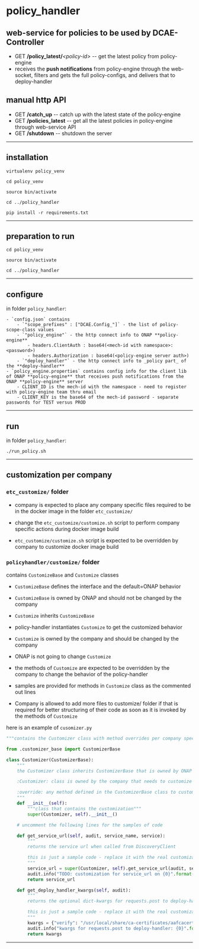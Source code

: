 # policy_handler

## web-service for policies to be used by DCAE-Controller

- GET **/policy\_latest/***\<policy-id>* -- get the latest policy from policy-engine
- receives the **push notifications** from policy-engine through the web-socket, filters and gets the full policy-configs, and delivers that to deploy-handler

## manual http API

- GET **/catch_up** -- catch up with the latest state of the policy-engine
- GET **/policies_latest** -- get all the latest policies in policy-engine through web-service API
- GET **/shutdown** -- shutdown the server

----------

## installation

`virtualenv policy_venv`

`cd policy_venv`

`source bin/activate`

`cd ../policy_handler`

`pip install -r requirements.txt`

----------

## preparation to run

`cd policy_venv`

`source bin/activate`

`cd ../policy_handler`

----------

## configure

in folder `policy_handler`:

    - `config.json` contains
        - `"scope_prefixes" : ["DCAE.Config_"]` - the list of policy-scope-class values
        - `"policy_engine"` - the http connect info to ONAP **policy-engine**
            - headers.ClientAuth : base64(<mech-id with namespace>:<password>)
            - headers.Authorization : base64(<policy-engine server auth>)
        - `"deploy_handler"` - the http connect info to _policy part_ of the **deploy-handler**
    - `policy_engine.properties` contains config info for the client lib of ONAP **policy-engine** that receives push notifications from the ONAP **policy-engine** server
        - CLIENT_ID is the mech-id with the namespace - need to register with policy-engine team thru email
        - CLIENT_KEY is the base64 of the mech-id password - separate passwords for TEST versus PROD

----------

## run

in folder `policy_handler`:

`./run_policy.sh`

----------

## customization per company

### ```etc_customize/``` folder

- company is expected to place any company specific files required to be in the docker image in the folder ```etc_customize/```

- change the ```etc_customize/customize.sh``` script to perform company specific actions during docker image build

- ```etc_customize/customize.sh``` script is expected to be overridden by company to customize docker image build

### ```policyhandler/customize/``` folder

contains ```CustomizeBase``` and ```Customize``` classes

- ```CustomizeBase``` defines the interface and the default=ONAP behavior

- ```CustomizeBase``` is owned by ONAP and should not be changed by the company

- ```Customize``` inherits ```CustomizeBase```

- policy-handler instantiates ```Customize``` to get the customized behavior

- ```Customize``` is owned by the company and should be changed by the company
- ONAP is not going to change ```Customize```

- the methods of ```Customize``` are expected to be overridden by the company to change the behavior of the policy-handler

- samples are provided for methods in ```Customize``` class as the commented out lines

- Company is allowed to add more files to customize/ folder if that is required for better structuring of their code as soon as it is invoked by the methods of ```Customize```

here is an example of ```cusomizer.py```

```python
"""contains the Customizer class with method overrides per company specification"""

from .customizer_base import CustomizerBase

class Customizer(CustomizerBase):
    """
    the Customizer class inherits CustomizerBase that is owned by ONAP

    :Customizer: class is owned by the company that needs to customize the policy-handler

    :override: any method defined in the CustomizerBase class to customize the behavior of the policy-handler
    """
    def __init__(self):
        """class that contains the customization"""
        super(Customizer, self).__init__()

    # uncomment the following lines for the samples of code

    def get_service_url(self, audit, service_name, service):
        """
        returns the service url when called from DiscoveryClient

        this is just a sample code - replace it with the real customization
        """
        service_url = super(Customizer, self).get_service_url(audit, service_name, service)
        audit.info("TODO: customization for service_url on {0}".format(service_name))
        return service_url

    def get_deploy_handler_kwargs(self, audit):
        """
        returns the optional dict-kwargs for requests.post to deploy-handler

        this is just a sample code - replace it with the real customization
        """
        kwargs = {"verify": "/usr/local/share/ca-certificates/aafcacert.crt"}
        audit.info("kwargs for requests.post to deploy-handler: {0}".format(json.dumps(kwargs)))
        return kwargs

```

----------
